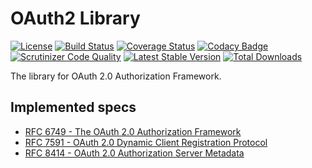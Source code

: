 # OAuth2 Library

[![License][license-svg]][license-link]
[![Build Status][travis-svg]][travis-link]
[![Coverage Status][coverage-svg]][coverage-link]
[![Codacy Badge][codacy-svg]][codacy-link]
[![Scrutinizer Code Quality][scrutinizer-svg]][scrutinizer-link]
[![Latest Stable Version][latest-stable-svg]][packagist-link]
[![Total Downloads][total-download-svg]][packagist-link]

The library for OAuth 2.0 Authorization Framework.

[license-svg]: https://img.shields.io/badge/license-MIT-brightgreen.svg
[license-link]: https://github.com/oidcphp/oauth2/blob/master/LICENSE
[travis-svg]: https://travis-ci.com/oidcphp/oauth2.svg?branch=master
[travis-link]: https://travis-ci.com/oidcphp/oauth2
[coverage-svg]: https://codecov.io/gh/oidcphp/oauth2/branch/master/graph/badge.svg
[coverage-link]: https://codecov.io/gh/oidcphp/oauth2
[codacy-svg]: https://api.codacy.com/project/badge/Grade/ff4ce46850684b6b8455ccfbc1c0932b
[codacy-link]: https://www.codacy.com/manual/oidcphp/oauth2
[scrutinizer-svg]: https://scrutinizer-ci.com/g/oidcphp/oauth2/badges/quality-score.png?b=master
[scrutinizer-link]: https://scrutinizer-ci.com/g/oidcphp/oauth2/?branch=master
[latest-stable-svg]: https://poser.pugx.org/oidc/oauth2/v/stable
[total-download-svg]: https://poser.pugx.org/oidc/oauth2/d/total.svg
[packagist-link]: https://packagist.org/packages/oidc/oauth2

## Implemented specs

* [RFC 6749 - The OAuth 2.0 Authorization Framework][spec-rfc6749]
* [RFC 7591 - OAuth 2.0 Dynamic Client Registration Protocol][spec-rfc7591]
* [RFC 8414 - OAuth 2.0 Authorization Server Metadata][spec-rfc8414]

[spec-rfc6749]: https://tools.ietf.org/html/rfc6749
[spec-rfc7591]: https://tools.ietf.org/html/rfc7591
[spec-rfc8414]: https://tools.ietf.org/html/rfc8414